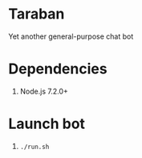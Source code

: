 # Taraban
Yet another general-purpose chat bot

# Dependencies
1. Node.js 7.2.0+

# Launch bot
1. `./run.sh`
